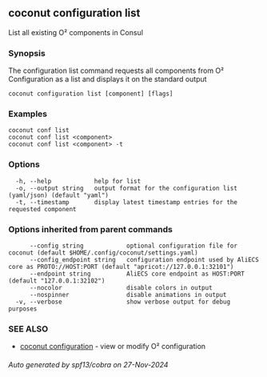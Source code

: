 ## coconut configuration list

List all existing O² components in Consul

### Synopsis

The configuration list command requests all components 
from O² Configuration as a list and displays it on the standard output

```
coconut configuration list [component] [flags]
```

### Examples

```
coconut conf list
coconut conf list <component>
coconut conf list <component> -t
```

### Options

```
  -h, --help            help for list
  -o, --output string   output format for the configuration list (yaml/json) (default "yaml")
  -t, --timestamp       display latest timestamp entries for the requested component
```

### Options inherited from parent commands

```
      --config string            optional configuration file for coconut (default $HOME/.config/coconut/settings.yaml)
      --config_endpoint string   configuration endpoint used by AliECS core as PROTO://HOST:PORT (default "apricot://127.0.0.1:32101")
      --endpoint string          AliECS core endpoint as HOST:PORT (default "127.0.0.1:32102")
      --nocolor                  disable colors in output
      --nospinner                disable animations in output
  -v, --verbose                  show verbose output for debug purposes
```

### SEE ALSO

* [coconut configuration](coconut_configuration.md)	 - view or modify O² configuration

###### Auto generated by spf13/cobra on 27-Nov-2024
